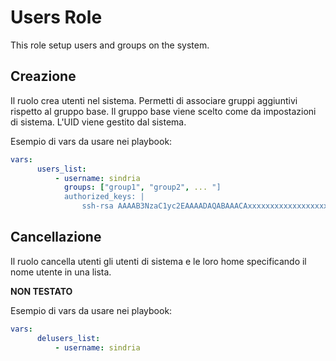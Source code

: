 # Users Role

This role setup users and groups on the system.

## Creazione

Il ruolo crea utenti nel sistema. Permetti di associare gruppi aggiuntivi rispetto al gruppo base.
Il gruppo base viene scelto come da impostazioni di sistema. L'UID viene gestito dal sistema.


Esempio di vars da usare nei playbook:

``` yaml
vars:
      users_list:
          - username: sindria
            groups: ["group1", "group2", ... "]
            authorized_keys: |
                ssh-rsa AAAAB3NzaC1yc2EAAAADAQABAAACAxxxxxxxxxxxxxxxxxxxxxxxxxxxxxxxxxxxxxxxxxxxxxxxxxxxxxxxxxxxxxxxxxxxxxxxxxxxxxxxxxxxxxx8crAHG/a9QBD4zO0ZHIjdRXy+ySKviXVCMIJ3/NMIAAzDyIsPKToUJmIApHHHF1/hBllqzBSkPEMwgFbXjyqTeVPHF8V0iq41n0kgbulJG sindria@cicd
```

## Cancellazione

Il ruolo cancella utenti gli utenti di sistema e le loro home specificando il nome utente in una lista.

**NON TESTATO**

Esempio di vars da usare nei playbook:

``` yaml
vars:
      delusers_list:
          - username: sindria
```
